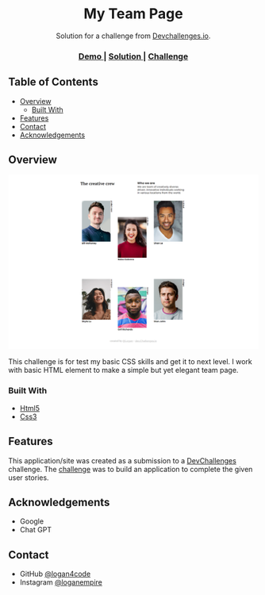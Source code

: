 <!-- Please update value in the {}  -->

<h1 align="center">My Team Page</h1>

<div align="center">
   Solution for a challenge from  <a href="http://devchallenges.io" target="_blank">Devchallenges.io</a>.
</div>

<div align="center">
  <h3>
    <a href="https://logan4code.github.io/My-team-page/">
      Demo
    </a>
    <span> | </span>
    <a href="https://github.com/Logan4code/My-team-page/">
      Solution
    </a>
    <span> | </span>
    <a href="https://devchallenges.io/challenges/hhmesazsqgKXrTkYkt0U">
      Challenge
    </a>
  </h3>
</div>

<!-- TABLE OF CONTENTS -->

## Table of Contents

- [Overview](#overview)
  - [Built With](#built-with)
- [Features](#features)
- [Contact](#contact)
- [Acknowledgements](#acknowledgements)

<!-- OVERVIEW -->

## Overview

![screenshot](https://github.com/Logan4code/My-team-page/blob/main/Capture-My-team-page.png)


This challenge is for test my basic CSS skills and get it to next level. I work with basic HTML element to make a simple but yet elegant team page.



### Built With

<!-- This section should list any major frameworks that you built your project using. Here are a few examples.-->

- [Html5](https://#/)
- [Css3](https://#/)

## Features

<!-- List the features of your application or follow the template. Don't share the figma file here :) -->

This application/site was created as a submission to a [DevChallenges](https://devchallenges.io/challenges) challenge. The [challenge](https://devchallenges.io/challenges/hhmesazsqgKXrTkYkt0U) was to build an application to complete the given user stories.


## Acknowledgements

<!-- This section should list any articles or add-ons/plugins that helps you to complete the project. This is optional but it will help you in the future. For exmpale -->
- Google
- Chat GPT

## Contact

- GitHub [@logan4code](https://github.com/Logan4code/)
- Instagram [@loganempire](https://instagram.com/loganempire)
